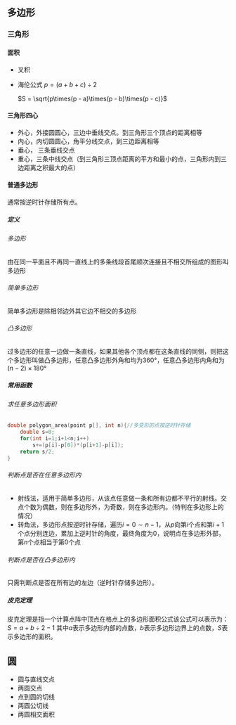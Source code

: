 ## 多边形

### 三角形

#### 面积

- 叉积

- 海伦公式
  $p = (a + b + c)\div2$

  $S = \sqrt{p\times(p - a)\times(p - b)\times(p - c)}$

#### 三角形四心

- 外心，外接圆圆心，三边中垂线交点。到三角形三个顶点的距离相等
- 内心，内切圆圆心，角平分线交点，到三边距离相等
- 垂心， 三条垂线交点
- 重心，三条中线交点（到三角形三顶点距离的平方和最小的点，三角形内到三边距离之积最大的点）

#### 普通多边形

通常按逆时针存储所有点。

##### 定义

###### 多边形

由在同一平面且不再同一直线上的多条线段首尾顺次连接且不相交所组成的图形叫多边形

###### 简单多边形

简单多边形是除相邻边外其它边不相交的多边形

###### 凸多边形

过多边形的任意一边做一条直线，如果其他各个顶点都在这条直线的同侧，则把这个多边形叫做凸多边形，任意凸多边形外角和均为$360°$，任意凸多边形内角和为$(n−2)\times180°$

##### 常用函数

###### 求任意多边形面积

```cpp
double polygon_area(point p[], int n){//多变形的点按逆时针存储
    double s=0;
    for(int i=1;i+1<n;i++)
        s+=(p[i]-p[0])*(p[i+1]-p[i]);
    return s/2;
}
```

###### 判断点是否在任意多边形内

- 射线法，适用于简单多边形，从该点任意做一条和所有边都不平行的射线。交点个数为偶数，则在多边形外，为奇数，则在多边形内。（特判在多边形上的情况）
- 转角法，多边形点按逆时针存储，遍历$i=0\sim n-1$，从$p$向第$i$个点和第$i+1$个点分别连边，累加上逆时针的角度，最终角度为$0$，说明点在多边形外部，第$n$个点相当于第$0$个点

###### 判断点是否在凸多边形内

只需判断点是否在所有边的左边（逆时针存储多边形）。

##### 皮克定理

皮克定理是指一个计算点阵中顶点在格点上的多边形面积公式该公式可以表示为：$S = a + b\div2 - 1$
其中$a$表示多边形内部的点数，$b$表示多边形边界上的点数，$S$表示多边形的面积。

## 圆

- 圆与直线交点
- 两圆交点
- 点到圆的切线
- 两圆公切线
- 两圆相交面积